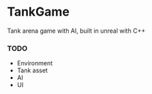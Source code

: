 # TankGame
Tank arena game with AI, built in unreal with C++

### TODO ###
+ Environment
+ Tank asset 
+ AI
+ UI
